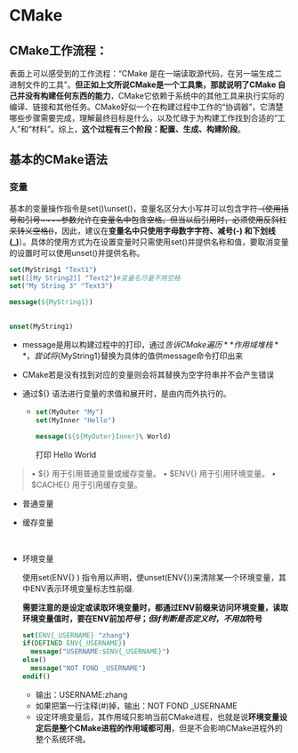 # CMake



## CMake工作流程：

表面上可以感受到的工作流程：“CMake 是在一端读取源代码，在另一端生成二进制文件的工具”。**但正如上文所说CMake是一个工具集，那就说明了CMake 自己并没有构建任何东西的能力**，CMake它依赖于系统中的其他工具来执行实际的编译、链接和其他任务。CMake好似一个在构建过程中工作的“协调器”，它清楚哪些步骤需要完成，理解最终目标是什么，以及忙碌于为构建工作找到合适的“工人”和“材料”。综上，**这个过程有三个阶段：配置、生成、构建阶段**。



## 基本的CMake语法

### 变量



基本的变量操作指令是set()\unset()，变量名区分大小写并可以包含字符~~（使用括号和引号~~~~参数允许在变量名中包含空格。但当以后引用时，必须使用反斜杠来转义空格(\)~~，因此，建议在**变量名中只使用字母数字字符、减号(-) 和下划线(_)**）。具体的使用方式为在设置变量时只需使用set()并提供名称和值，要取消变量的设置时可以使用unset()并提供名称。

```cmake
set(MyString1 "Text1")
set([[My String2]] "Text2")#变量名尽量不用空格
set("My String 3" "Text3")

message(${MyString1})

 
unset(MyString1)
```



* message是用以构建过程中的打印，通过${}告诉CMake遍历**作用域堆栈**，尝试将${MyString1}替换为具体的值供message命令打印出来

* CMake若是没有找到对应的变量则会将其替换为空字符串并不会产生错误

* 通过${} 语法进行变量的求值和展开时，是由内而外执行的。

  * ```cmake
    set(MyOuter "My")
    set(MyInner "Hello")
    
    message(${${MyOuter}Inner}\ World)
    ```

    打印 Hello World



> • ${} 用于引用普通变量或缓存变量。
> • $ENV{} 用于引用环境变量。
> • $CACHE{} 用于引用缓存变量。





- 普通变量

- 缓存变量

  



​	

- 环境变量

  使用set(ENV{<variable>} <value>) 指令用以声明，使unset(ENV{<variable>})来清除某一个环境变量，其中ENV表示环境变量标志性前缀.

  **需要注意的是设定或读取环境变量时，都通过ENV前缀来访问环境变量，读取环境变量值时，要在ENV前加$符号；但if判断是否定义时，不用加$符号**

  ```cmake
  set(ENV{_USERNAME} "zhang")
  if(DEFINED ENV{_USERNAME})
  	message("USERNAME:$ENV{_USERNAME}")
  else()
  	message("NOT FOND _USERNAME")
  endif()
  ```

  * 输出：USERNAME:zhang
  * 如果把第一行注释(#)掉，输出：NOT FOND _USERNAME
  * 设定环境变量后，其作用域只影响当前CMake进程，也就是说**环境变量设定后是整个CMake进程的作用域都可用**，但是不会影响CMake进程外的整个系统环境。

